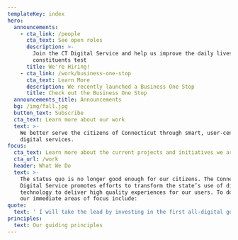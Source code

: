 ```yaml
---
templateKey: index
hero:
  announcements:
    - cta_link: /people
      cta_text: See open roles
      description: >-
        Join the CT Digital Service and help us improve the daily lives of our
        constituents test
      title: We're Hiring!
    - cta_link: /work/business-one-stop
      cta_text: Learn More
      description: We recently launched a Business One Stop
      title: Check out the Business One Stop
  announcements_title: Announcements
  bg: /img/fall.jpg
  button_text: Subscribe
  cta_text: Learn more about our work
  text: >-
    We better serve the citizens of Connecticut through smart, user-centered
    digital services.
focus:
  cta_text: Learn more about the current projects and initiatives we are working on.
  cta_url: /work
  header: What We Do
  text: >-
    The status quo is no longer good enough for our citizens. The Connecticut
    Digital Service promotes efforts to transform the state’s use of digital
    technology to deliver high quality experiences for our users. To do this,
    our immediate areas of focus include:
quote:
  text: ' I will take the lead by investing in the first all-digital government, and reverse engineer every transaction from the taxpayer’s shoes. The entry point to Connecticut will be through its digital front door, a one-stop-shop for everything current and prospective citizens need from their government. We will be online, not in line. It won’t be done overnight, but let’s start today.'
principles:
  text: Our guiding principles
---
```


